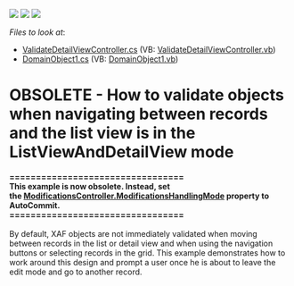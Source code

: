<!-- default badges list -->
![](https://img.shields.io/endpoint?url=https://codecentral.devexpress.com/api/v1/VersionRange/134076770/10.1.4%2B)
[![](https://img.shields.io/badge/Open_in_DevExpress_Support_Center-FF7200?style=flat-square&logo=DevExpress&logoColor=white)](https://supportcenter.devexpress.com/ticket/details/E458)
[![](https://img.shields.io/badge/📖_How_to_use_DevExpress_Examples-e9f6fc?style=flat-square)](https://docs.devexpress.com/GeneralInformation/403183)
<!-- default badges end -->
<!-- default file list -->
*Files to look at*:

* [ValidateDetailViewController.cs](./CS/WinSolution.Module.Win/ValidateDetailViewController.cs) (VB: [ValidateDetailViewController.vb](./VB/WinSolution.Module.Win/ValidateDetailViewController.vb))
* [DomainObject1.cs](./CS/WinSolution.Module/DomainObject1.cs) (VB: [DomainObject1.vb](./VB/WinSolution.Module/DomainObject1.vb))
<!-- default file list end -->
# OBSOLETE - How to validate objects when navigating between records and the list view is in the ListViewAndDetailView mode


<p><strong>=================================</strong><br /><strong>This example is now obsolete. Instead, set the <a href="https://documentation.devexpress.com/Xaf/DevExpressExpressAppSystemModuleModificationsController_ModificationsHandlingModetopic.aspx">ModificationsController.ModificationsHandlingMode</a> property to AutoCommit.</strong><br /><strong>=================================</strong><br /><br />By default, XAF objects are not immediately validated when moving between records in the list or detail view and when using the navigation buttons or selecting records in the grid. This example demonstrates how to work around this design and prompt a user once he is about to leave the edit mode and go to another record.</p>

<br/>


